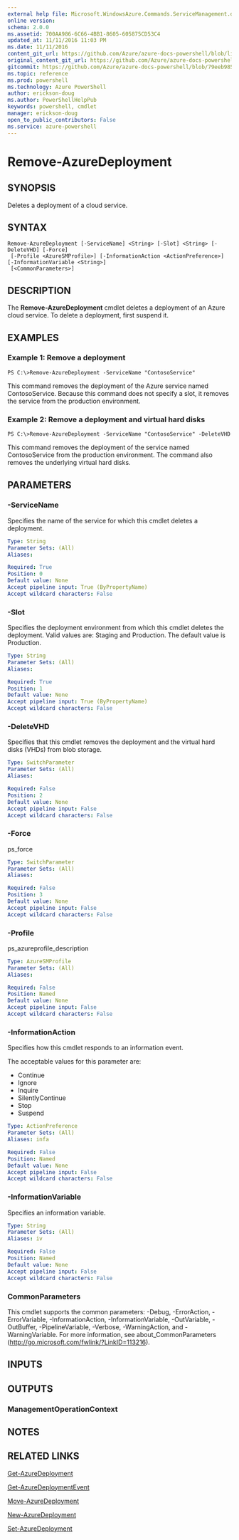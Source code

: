 ```yaml
---
external help file: Microsoft.WindowsAzure.Commands.ServiceManagement.dll-Help.xml
online version: 
schema: 2.0.0
ms.assetid: 700AA986-6C66-4BB1-8605-605875CD53C4
updated_at: 11/11/2016 11:03 PM
ms.date: 11/11/2016
content_git_url: https://github.com/Azure/azure-docs-powershell/blob/live/azureps-cmdlets-docs/ServiceManagement/Azure.Service/v1.6.1/Remove-AzureDeployment.md
original_content_git_url: https://github.com/Azure/azure-docs-powershell/blob/live/azureps-cmdlets-docs/ServiceManagement/Azure.Service/v1.6.1/Remove-AzureDeployment.md
gitcommit: https://github.com/Azure/azure-docs-powershell/blob/79eeb985ea480979357fb4695832a0c3d29a48bf/azureps-cmdlets-docs/ServiceManagement/Azure.Service/v1.6.1/Remove-AzureDeployment.md
ms.topic: reference
ms.prod: powershell
ms.technology: Azure PowerShell
author: erickson-doug
ms.author: PowerShellHelpPub
keywords: powershell, cmdlet
manager: erickson-doug
open_to_public_contributors: False
ms.service: azure-powershell
---
```


# Remove-AzureDeployment

## SYNOPSIS
Deletes a deployment of a cloud service.

## SYNTAX

```
Remove-AzureDeployment [-ServiceName] <String> [-Slot] <String> [-DeleteVHD] [-Force]
 [-Profile <AzureSMProfile>] [-InformationAction <ActionPreference>] [-InformationVariable <String>]
 [<CommonParameters>]
```

## DESCRIPTION
The **Remove-AzureDeployment** cmdlet deletes a deployment of an Azure cloud service.
To delete a deployment, first suspend it.

## EXAMPLES

### Example 1: Remove a deployment
```
PS C:\>Remove-AzureDeployment -ServiceName "ContosoService"
```

This command removes the deployment of the Azure service named ContosoService.
Because this command does not specify a slot, it removes the service from the production environment.

### Example 2: Remove a deployment and virtual hard disks
```
PS C:\>Remove-AzureDeployment -ServiceName "ContosoService" -DeleteVHD
```

This command removes the deployment of the service named ContosoService from the production environment.
The command also removes the underlying virtual hard disks.

## PARAMETERS

### -ServiceName
Specifies the name of the service for which this cmdlet deletes a deployment.

```yaml
Type: String
Parameter Sets: (All)
Aliases: 

Required: True
Position: 0
Default value: None
Accept pipeline input: True (ByPropertyName)
Accept wildcard characters: False
```

### -Slot
Specifies the deployment environment from which this cmdlet deletes the deployment.
Valid values are: Staging and Production.
The default value is Production.

```yaml
Type: String
Parameter Sets: (All)
Aliases: 

Required: True
Position: 1
Default value: None
Accept pipeline input: True (ByPropertyName)
Accept wildcard characters: False
```

### -DeleteVHD
Specifies that this cmdlet removes the deployment and the virtual hard disks (VHDs) from blob storage.

```yaml
Type: SwitchParameter
Parameter Sets: (All)
Aliases: 

Required: False
Position: 2
Default value: None
Accept pipeline input: False
Accept wildcard characters: False
```

### -Force
ps_force

```yaml
Type: SwitchParameter
Parameter Sets: (All)
Aliases: 

Required: False
Position: 3
Default value: None
Accept pipeline input: False
Accept wildcard characters: False
```

### -Profile
ps_azureprofile_description

```yaml
Type: AzureSMProfile
Parameter Sets: (All)
Aliases: 

Required: False
Position: Named
Default value: None
Accept pipeline input: False
Accept wildcard characters: False
```

### -InformationAction
Specifies how this cmdlet responds to an information event.

The acceptable values for this parameter are:

- Continue
- Ignore
- Inquire
- SilentlyContinue
- Stop
- Suspend

```yaml
Type: ActionPreference
Parameter Sets: (All)
Aliases: infa

Required: False
Position: Named
Default value: None
Accept pipeline input: False
Accept wildcard characters: False
```

### -InformationVariable
Specifies an information variable.

```yaml
Type: String
Parameter Sets: (All)
Aliases: iv

Required: False
Position: Named
Default value: None
Accept pipeline input: False
Accept wildcard characters: False
```

### CommonParameters
This cmdlet supports the common parameters: -Debug, -ErrorAction, -ErrorVariable, -InformationAction, -InformationVariable, -OutVariable, -OutBuffer, -PipelineVariable, -Verbose, -WarningAction, and -WarningVariable. For more information, see about_CommonParameters (http://go.microsoft.com/fwlink/?LinkID=113216).

## INPUTS

## OUTPUTS

### ManagementOperationContext

## NOTES

## RELATED LINKS

[Get-AzureDeployment](xref:ServiceManagement/Azure.Service/v1.6.1/Get-AzureDeployment.md)

[Get-AzureDeploymentEvent](xref:ServiceManagement/Azure.Service/v1.6.1/Get-AzureDeploymentEvent.md)

[Move-AzureDeployment](xref:ServiceManagement/Azure.Service/v1.6.1/Move-AzureDeployment.md)

[New-AzureDeployment](xref:ServiceManagement/Azure.Service/v1.6.1/New-AzureDeployment.md)

[Set-AzureDeployment](xref:ServiceManagement/Azure.Service/v1.6.1/Set-AzureDeployment.md)


